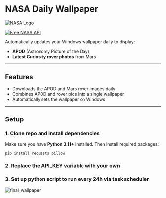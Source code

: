 # NASA Daily Wallpaper

![NASA Logo](https://upload.wikimedia.org/wikipedia/commons/e/e5/NASA_logo.svg)

[![Free NASA API](https://img.shields.io/badge/NASA-API-blue?logo=nasa&logoColor=white)](https://api.nasa.gov/)

Automatically updates your Windows wallpaper daily to display:  

- **APOD** (Astronomy Picture of the Day)  
- **Latest Curiosity rover photos** from Mars  

---

## Features

- Downloads the APOD and Mars rover images daily  
- Combines APOD and rover pics into a single wallpaper  
- Automatically sets the wallpaper on Windows  

---

## Setup

### 1. Clone repo and install dependencies

Make sure you have **Python 3.11+** installed. Then install required packages:

```bash
pip install requests pillow
```

### 2. Replace the API_KEY variable with your own

### 3. Set up python script to run every 24h via task scheduler


![final_wallpaper](https://github.com/user-attachments/assets/0564b687-047c-42f6-931d-7952c1d14268)

